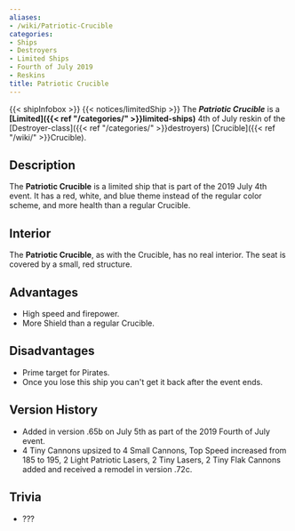 ```yaml
---
aliases:
- /wiki/Patriotic-Crucible
categories:
- Ships
- Destroyers
- Limited Ships
- Fourth of July 2019
- Reskins
title: Patriotic Crucible
---
```


{{< shipInfobox >}} {{< notices/limitedShip >}} The **_Patriotic Crucible_** is a **[Limited]({{< ref "/categories/" >}}limited-ships)** 4th of July reskin of the [Destroyer-class]({{< ref "/categories/" >}}destroyers) [Crucible]({{< ref "/wiki/" >}}Crucible).

## Description

The **Patriotic Crucible** is a limited ship that is part of the 2019 July 4th event. It has a red, white, and blue theme instead of the regular color scheme, and more health than a regular Crucible.

## Interior

The **Patriotic Crucible**, as with the Crucible, has no real interior. The seat is covered by a small, red structure.

## Advantages

- High speed and firepower.
- More Shield than a regular Crucible.

## Disadvantages

- Prime target for Pirates.
- Once you lose this ship you can't get it back after the event ends.

## Version History 

- Added in version .65b on July 5th as part of the 2019 Fourth of July event.
- 4 Tiny Cannons upsized to 4 Small Cannons, Top Speed increased from 185 to 195, 2 Light Patriotic Lasers, 2 Tiny Lasers, 2 Tiny Flak Cannons added and received a remodel in version .72c.

## Trivia

- ???
